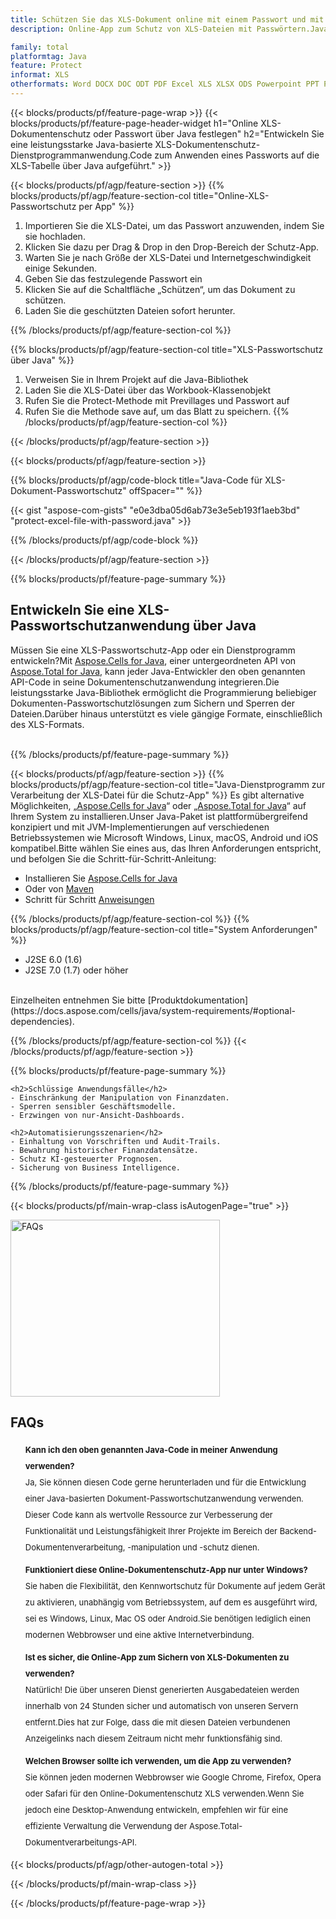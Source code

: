 ```yaml
---
title: Schützen Sie das XLS-Dokument online mit einem Passwort und mit Java
description: Online-App zum Schutz von XLS-Dateien mit Passwörtern.Java-API-Code zum Anwenden des Passwortschutzes auf XLS-Tabellen.

family: total
platformtag: Java
feature: Protect
informat: XLS
otherformats: Word DOCX DOC ODT PDF Excel XLS XLSX ODS Powerpoint PPT PPTX ODP
---
```

{{< blocks/products/pf/feature-page-wrap >}}
{{< blocks/products/pf/feature-page-header-widget h1="Online XLS-Dokumentenschutz oder Passwort über Java festlegen" h2="Entwickeln Sie eine leistungsstarke Java-basierte XLS-Dokumentenschutz-Dienstprogrammanwendung.Code zum Anwenden eines Passworts auf die XLS-Tabelle über Java aufgeführt." >}}

{{< blocks/products/pf/agp/feature-section >}}
{{% blocks/products/pf/agp/feature-section-col title="Online-XLS-Passwortschutz per App" %}}

1. Importieren Sie die XLS-Datei, um das Passwort anzuwenden, indem Sie sie hochladen.
1. Klicken Sie dazu per Drag & Drop in den Drop-Bereich der Schutz-App.
1. Warten Sie je nach Größe der XLS-Datei und Internetgeschwindigkeit einige Sekunden.
1. Geben Sie das festzulegende Passwort ein
1. Klicken Sie auf die Schaltfläche „Schützen“, um das Dokument zu schützen.
1. Laden Sie die geschützten Dateien sofort herunter.

{{% /blocks/products/pf/agp/feature-section-col %}}

{{% blocks/products/pf/agp/feature-section-col title="XLS-Passwortschutz über Java" %}}

1. Verweisen Sie in Ihrem Projekt auf die Java-Bibliothek
1. Laden Sie die XLS-Datei über das Workbook-Klassenobjekt
1. Rufen Sie die Protect-Methode mit Previllages und Passwort auf
1. Rufen Sie die Methode save auf, um das Blatt zu speichern.
{{% /blocks/products/pf/agp/feature-section-col %}}

{{< /blocks/products/pf/agp/feature-section >}}

{{< blocks/products/pf/agp/feature-section >}}

{{% blocks/products/pf/agp/code-block title="Java-Code für XLS-Dokument-Passwortschutz" offSpacer="" %}}

{{< gist "aspose-com-gists" "e0e3dba05d6ab73e3e5eb193f1aeb3bd" "protect-excel-file-with-password.java" >}}

{{% /blocks/products/pf/agp/code-block %}}

{{< /blocks/products/pf/agp/feature-section >}}



{{% blocks/products/pf/feature-page-summary %}}


<h2>Entwickeln Sie eine XLS-Passwortschutzanwendung über Java</h2>

Müssen Sie eine XLS-Passwortschutz-App oder ein Dienstprogramm entwickeln?Mit [Aspose.Cells for Java](https://products.aspose.com/cells/de/java/), einer untergeordneten API von [Aspose.Total for Java](https://products.aspose.com/total/de/java/), kann jeder Java-Entwickler den oben genannten API-Code in seine Dokumentenschutzanwendung integrieren.Die leistungsstarke Java-Bibliothek ermöglicht die Programmierung beliebiger Dokumenten-Passwortschutzlösungen zum Sichern und Sperren der Dateien.Darüber hinaus unterstützt es viele gängige Formate, einschließlich des XLS-Formats.<br /><br />

{{% /blocks/products/pf/feature-page-summary %}}

{{< blocks/products/pf/agp/feature-section >}}
{{% blocks/products/pf/agp/feature-section-col title="Java-Dienstprogramm zur Verarbeitung der XLS-Datei für die Schutz-App" %}}
Es gibt alternative Möglichkeiten, „[Aspose.Cells for Java](https://products.aspose.com/cells/de/java/)“ oder „[Aspose.Total for Java](https://products.aspose.com/total/de/java/)“ auf Ihrem System zu installieren.Unser Java-Paket ist plattformübergreifend konzipiert und mit JVM-Implementierungen auf verschiedenen Betriebssystemen wie Microsoft Windows, Linux, macOS, Android und iOS kompatibel.Bitte wählen Sie eines aus, das Ihren Anforderungen entspricht, und befolgen Sie die Schritt-für-Schritt-Anleitung:<br />

- Installieren Sie [Aspose.Cells for Java](https://docs.aspose.com/cells/java/installation/)
- Oder von [Maven](https://releases.aspose.com/java/repo/com/aspose/aspose-cells/)
- Schritt für Schritt [Anweisungen](https://docs.aspose.com/cells/java/installation/#install-aspose-cells-for-java-from-maven-repository)

{{% /blocks/products/pf/agp/feature-section-col %}}
{{% blocks/products/pf/agp/feature-section-col title="System Anforderungen" %}}

- J2SE 6.0 (1.6)
- J2SE 7.0 (1.7) oder höher

<br />
Einzelheiten entnehmen Sie bitte [Produktdokumentation](https://docs.aspose.com/cells/java/system-requirements/#optional-dependencies).

{{% /blocks/products/pf/agp/feature-section-col %}}
{{< /blocks/products/pf/agp/feature-section >}}

{{% blocks/products/pf/feature-page-summary %}}
```
<h2>Schlüssige Anwendungsfälle</h2>
- Einschränkung der Manipulation von Finanzdaten.
- Sperren sensibler Geschäftsmodelle.
- Erzwingen von nur-Ansicht-Dashboards.

<h2>Automatisierungsszenarien</h2>
- Einhaltung von Vorschriften und Audit-Trails.
- Bewahrung historischer Finanzdatensätze.
- Schutz KI-gesteuerter Prognosen.
- Sicherung von Business Intelligence.
```
{{% /blocks/products/pf/feature-page-summary %}}
{{< blocks/products/pf/main-wrap-class isAutogenPage="true" >}}


<style>.howtolist li{margin-right: 0!important;line-height: 26px;position: relative;margin-bottom: 10px;font-size: 13px;list-style-type: none;}</style>
<div class="col-md-12 tl bg-gray-dark howtolist section">
  <a class="anchor" name="faqpage"></a>
  <div class="container tl dflex" itemscope="" itemtype="https://schema.org/FAQPage">
      <div class="col-md-4 howtosectiongfx">
          <img class="social-panel-hide-on-mobile" src="https://www.groupdocs.cloud/templates/brand/images/groupdocs/conversion/groupdocs_conversion-brand.png" alt="FAQs" width="335" height="283">
      </div>
      <div class="howtosection col-md-8">
          <div>
              <h2>FAQs</h2>
              <ul>
                  <li itemscope="" itemprop="mainEntity" itemtype="https://schema.org/Question">
                      <div>
                          <span itemprop="name"><b>Kann ich den oben genannten Java-Code in meiner Anwendung verwenden?</b></span>
                      </div>
                      <div itemscope="" itemprop="acceptedAnswer" itemtype="https://schema.org/Answer">
                          <span itemprop="text">Ja, Sie können diesen Code gerne herunterladen und für die Entwicklung einer Java-basierten Dokument-Passwortschutzanwendung verwenden. Dieser Code kann als wertvolle Ressource zur Verbesserung der Funktionalität und Leistungsfähigkeit Ihrer Projekte im Bereich der Backend-Dokumentenverarbeitung, -manipulation und -schutz dienen.</span>
                      </div>
                  </li>
                  <li itemscope="" itemprop="mainEntity" itemtype="https://schema.org/Question">
                      <div>
                          <span itemprop="name"><b>Funktioniert diese Online-Dokumentenschutz-App nur unter Windows?</b></span>
                      </div>
                      <div itemscope="" itemprop="acceptedAnswer" itemtype="https://schema.org/Answer">
                          <span itemprop="text">Sie haben die Flexibilität, den Kennwortschutz für Dokumente auf jedem Gerät zu aktivieren, unabhängig vom Betriebssystem, auf dem es ausgeführt wird, sei es Windows, Linux, Mac OS oder Android.Sie benötigen lediglich einen modernen Webbrowser und eine aktive Internetverbindung.</span>
                      </div>
                  </li>
                  <li itemscope="" itemprop="mainEntity" itemtype="https://schema.org/Question">
                      <div>
                          <span itemprop="name"><b>Ist es sicher, die Online-App zum Sichern von XLS-Dokumenten zu verwenden?</b></span>
                      </div>
                      <div itemscope="" itemprop="acceptedAnswer" itemtype="https://schema.org/Answer">
                          <span itemprop="text">Natürlich! Die über unseren Dienst generierten Ausgabedateien werden innerhalb von 24 Stunden sicher und automatisch von unseren Servern entfernt.Dies hat zur Folge, dass die mit diesen Dateien verbundenen Anzeigelinks nach diesem Zeitraum nicht mehr funktionsfähig sind.</span>
                      </div>
                  </li>                 
                  <li itemscope="" itemprop="mainEntity" itemtype="https://schema.org/Question">
                      <div>
                          <span itemprop="name"><b>Welchen Browser sollte ich verwenden, um die App zu verwenden?</b></span>
                      </div>
                      <div itemscope="" itemprop="acceptedAnswer" itemtype="https://schema.org/Answer">
                          <span itemprop="text">Sie können jeden modernen Webbrowser wie Google Chrome, Firefox, Opera oder Safari für den Online-Dokumentenschutz XLS verwenden.Wenn Sie jedoch eine Desktop-Anwendung entwickeln, empfehlen wir für eine effiziente Verwaltung die Verwendung der Aspose.Total-Dokumentverarbeitungs-API.</span>
                      </div>
                  </li>
              </ul>
          </div>
      </div>
  </div>

{{< blocks/products/pf/agp/other-autogen-total >}}

{{< /blocks/products/pf/main-wrap-class >}}

{{< /blocks/products/pf/feature-page-wrap >}}